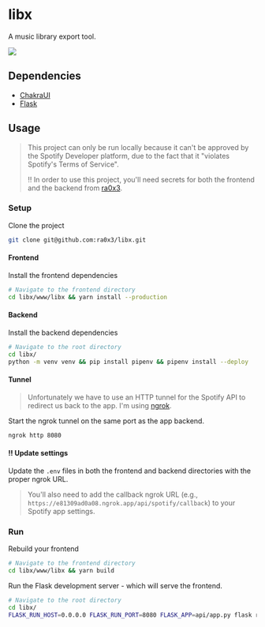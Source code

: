 # libx

A music library export tool.

<img src="https://i.imgur.com/wI5WPCe.png" />

## Dependencies

- [ChakraUI](https://www.chakra-ui.com/)
- [Flask](https://flask.palletsprojects.com/en/stable/)

## Usage

> This project can only be run locally because it can't be approved by the Spotify Developer platform, due to the 
> fact that it "violates Spotify's Terms of Service".
> 
> ‼️ In order to use this project, you'll need secrets for both the frontend and the backend from [ra0x3](https://rashad.wiki).

### Setup

Clone the project

```sh
git clone git@github.com:ra0x3/libx.git
```

#### Frontend

Install the frontend dependencies

```sh
# Navigate to the frontend directory
cd libx/www/libx && yarn install --production
```

#### Backend

Install the backend dependencies

```sh
# Navigate to the root directory
cd libx/
python -m venv venv && pip install pipenv && pipenv install --deploy
```

#### Tunnel

> Unfortunately we have to use an HTTP tunnel for the Spotify API to redirect us back to the app. I'm using [ngrok](https://ngrok.com/).

Start the ngrok tunnel on the same port as the app backend.

```sh
ngrok http 8080
```

#### ‼️ Update settings

Update the `.env` files in both the frontend and backend directories with the proper ngrok URL. 

> You'll also need to add the callback ngrok URL (e.g., `https://e81309ad0a08.ngrok.app/api/spotify/callback`) to your Spotify app settings.

### Run

Rebuild your frontend

```sh
# Navigate to the frontend directory
cd libx/www/libx && yarn build
```

Run the Flask development server - which will serve the frontend.

```sh
# Navigate to the root directory
cd libx/
FLASK_RUN_HOST=0.0.0.0 FLASK_RUN_PORT=8080 FLASK_APP=api/app.py flask run
```
